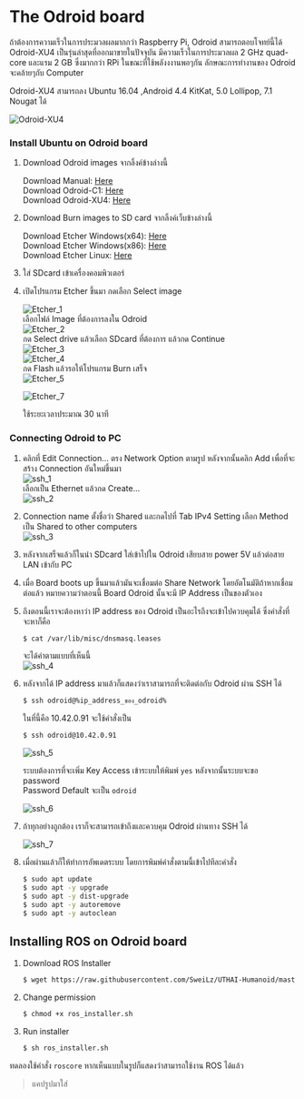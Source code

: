 # The Odroid board

ถ้าต้องการความเร็วในการประมวลผลมากกว่า Raspberry Pi, Odroid สามารถตอบโจทย์นี้ได้ Odroid-XU4 เป็นรุ่นล่าสุดที่ออกมาขายในปัจจุบัน มีความเร็วในการประมวลผล 2 GHz quad-core และแรม 2 GB ซึ่งมากกว่า RPi  ในขณะที่ใช้พลังงงานพอๆกัน ลักษณะการทำงานของ Odroid จะคล้ายๆกับ Computer

Odroid-XU4 สามารถลง Ubuntu 16.04 ,Android 4.4 KitKat, 5.0 Lollipop, 7.1 Nougat ได้

![Odroid-XU4](/assets/odroid_xu4.jpg)

### Install Ubuntu on Odroid board

1. Download Odroid images จากลิ้งค์ข้างล่างนี้

   Download Manual: [Here](https://odroid.in/ubuntu_16.04lts/)  
   Download Odroid-C1: [Here](https://odroid.in/ubuntu_16.04lts/ubuntu-16.04.3-mate-odroid-c1-20170908.img.xz)  
   Download Odroid-XU4: [Here](https://odroid.in/ubuntu_16.04lts/ubuntu-16.04.3-4.9-mate-odroid-xu4-20170824.img.xz)

2. Download Burn images to SD card จากลิ้งค์เว็บข้างล่างนี้

   Download Etcher Windows\(x64\): [Here](https://github.com/resin-io/etcher/releases/download/v1.1.2/Etcher-Portable-1.1.2-x64.exe)  
   Download Etcher Windows\(x86\): [Here](https://github.com/resin-io/etcher/releases/download/v1.1.2/Etcher-Portable-1.1.2-x86.exe)  
   Download Etcher Linux: [Here](https://github.com/resin-io/etcher/releases/download/v1.1.2/etcher-1.1.2-linux-x86_64.zip)

3. ใส่ SDcard เข้าเครื่องคอมพิวเตอร์

4. เปิดโปรแกรม Etcher ขึ้นมา กดเลือก Select image

   ![Etcher\_1](/assets/Etcher_1.png)  
   เลือกไฟล์ Image ที่ต้องการลงใน Odroid  
   ![Etcher\_2](/assets/Etcher_2.png)  
   กด Select drive แล้วเลือก SDcard ที่ต้องการ แล้วกด Continue  
   ![Etcher\_3](/assets/Etcher_3.png)  
   ![Etcher\_4](/assets/Etcher_4.png)  
   กด Flash แล้วรอให้โปรแกรม Burn เสร็จ  
   ![Etcher\_5](/assets/Etcher_5.png)

   ![Etcher\_7](/assets/Etcher_7.png)

   ใช้ระยะเวลาประมาณ 30 นาที

### Connecting Odroid to PC

1. คลิกที่ Edit Connection... ตรง Network Option ตามรูป หลังจากนั้นคลิก Add เพื่อที่จะสร้าง Connection อันใหม่ขึ้นมา  
   ![ssh\_1](/assets/ssh_1.jpg)  
   เลือกเป็น Ethernet แล้วกด Create...  
   ![ssh\_2](/assets/ssh_2.png)

2. Connection name ตั้งชื่อว่า Shared และกดไปที่ Tab IPv4 Setting เลือก Method เป็น Shared to other computers  
   ![ssh\_3](/assets/ssh_3.png)

3. หลังจากเสร็จแล้วก็ในนำ SDcard ใส่เข้าไปใน Odroid เสียบสาย power 5V แล้วต่อสาย LAN เข้ากับ PC

4. เมื่อ Board boots up ขึ้นมาแล้วมันจะเชื่อมต่อ Share Network โดยอัตโนมัติถ้าหากเชื่อมต่อแล้ว หมายความว่าตอนนี้ Board Odroid นั้นจะมี IP Address เป็นของตัวเอง

5. ถึงตอนนี้เราจะต้องหาว่า IP address ของ Odroid เป็นอะไรถึงจะเข้าไปควบคุมได้ ซึ่งคำสั่งที่จะหาก็คือ

   ```bash
   $ cat /var/lib/misc/dnsmasq.leases
   ```

   จะได้ค่าตามแบบที่เห็นนี้  
   ![ssh\_4](/assets/ssh_4.png)

6. หลังจากได้ IP address มาแล้วก็แสดงว่าเราสามารถที่จะติดต่อกับ Odroid ผ่าน SSH ได้

   ```bash
   $ ssh odroid@%ip_address_ของ_odroid%
   ```

   ในที่นี้คือ 10.42.0.91 จะใช้คำสั่งเป็น

   ```bash
   $ ssh odroid@10.42.0.91
   ```

   ![ssh\_5](/assets/ssh_5.png)

   ระบบต้องการที่จะเพิ่ม Key Access เข้าระบบให้พิมพ์ `yes` หลังจากนั้นระบบจะขอ password  
   Password Default จะเป็น `odroid`

   ![ssh\_6](/assets/ssh_6.png)

7. ถ้าทุกอย่างถูกต้อง เราก็จะสามารถเข้าถึงและควบคุม Odroid ผ่านทาง SSH ได้

   ![ssh\_7](/assets/ssh_7.png)

8. เมื่อผ่านแล้วก็ให้ทำการอัพเดตระบบ โดยการพิมพ์คำสั่งตามนี้เข้าไปทีละคำสั่ง

   ```bash
   $ sudo apt update
   $ sudo apt -y upgrade
   $ sudo apt -y dist-upgrade
   $ sudo apt -y autoremove
   $ sudo apt -y autoclean
   ```

## Installing ROS on Odroid board

1. Download ROS Installer

   ```bash
   $ wget https://raw.githubusercontent.com/SweiLz/UTHAI-Humanoid/master/ros_installer.sh
   ```

2. Change permission

   ```bash
   $ chmod +x ros_installer.sh
   ```

3. Run installer

   ```bash
   $ sh ros_installer.sh
   ```

ทดลองใช้คำสั่ง `roscore` หากเห็นแบบในรูปก็แสดงว่าสามารถใช้งาน ROS ได้แล้ว

> แคปรูปมาใส่



